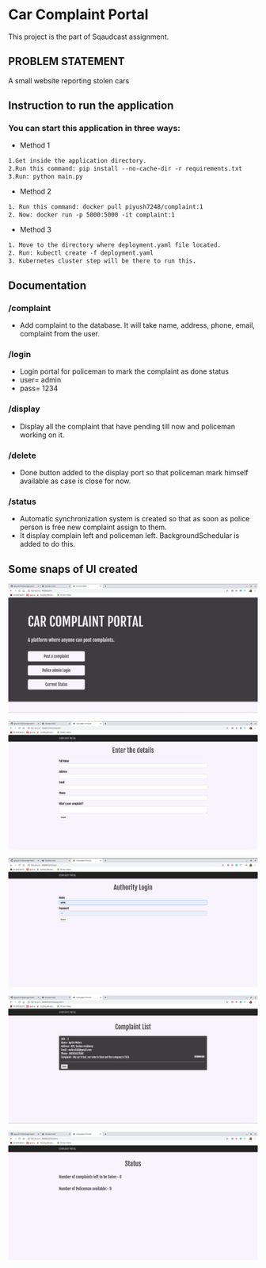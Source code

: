 # Car Complaint Portal
This project is the part of Sqaudcast assignment.

## PROBLEM STATEMENT
A small website reporting stolen cars


## Instruction to run the application

### You can start this application in three ways:

* Method 1
```
1.Get inside the application directory. 
2.Run this command: pip install --no-cache-dir -r requirements.txt
3.Run: python main.py
```
* Method 2
```
1. Run this command: docker pull piyush7248/complaint:1
2. Now: docker run -p 5000:5000 -it complaint:1
```
* Method 3
```
1. Move to the directory where deployment.yaml file located.
2. Run: kubectl create -f deployment.yaml
3. Kubernetes cluster step will be there to run this.
```
## Documentation

### /complaint
* Add complaint to the database. It will take name, address, phone, email, complaint from the user.

### /login
* Login portal for policeman to mark the complaint as done status
* user= admin
* pass= 1234

### /display
* Display all the complaint that have pending till now and policeman working on it.

### /delete
* Done button added to the display port so that policeman mark himself available as case is close for now.

### /status
* Automatic synchronization system is created so that as soon as police person is free new complaint assign to them. 
* It display complain left and policeman left. BackgroundSchedular is added to do this.

## Some snaps of UI created

![WorkFlow](./Readme/1.png)

![WorkFlow](./Readme/2.png)

![WorkFlow](./Readme/3.png)

![WorkFlow](./Readme/4.png)

![WorkFlow](./Readme/5.png)
